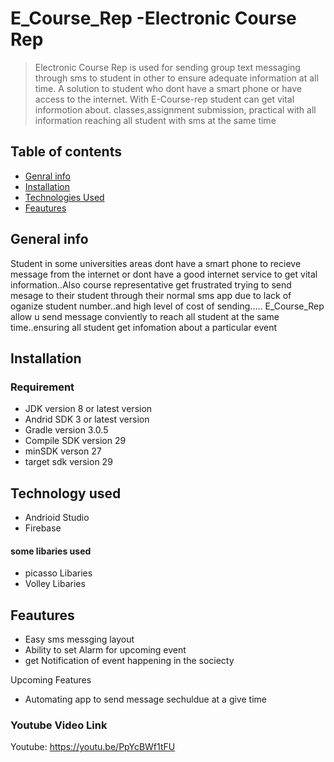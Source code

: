 # E_Course_Rep -Electronic Course Rep 

>Electronic Course Rep  is used for sending group text messaging through sms to student in other to ensure adequate information at all time. A solution to student who dont have a smart phone or have  access to the internet. With E-Course-rep student can get vital informotion about. classes,assignment submission, practical with all information reaching all student with sms at the same time

## Table of contents
* [Genral info](#general_info)
* [Installation](#Installation)
* [Technologies Used](#technology_used)
* [Feautures](#features)

## General info
Student  in some universities  areas dont have a smart phone to recieve message from the internet or dont have a good internet service to get vital information..Also course representative get frustrated trying to send mesage to their student through their normal sms app 
due to lack of oganize student number..and high level of cost of sending.....
E_Course_Rep allow u send message conviently to reach all student at the same time..ensuring all student get infomation about a   particular event


## Installation
### Requirement
* JDK version 8 or latest version
* Andrid SDK 3 or latest version
* Gradle version 3.0.5
* Compile SDK version 29
* minSDK verson 27
* target sdk version 29

## Technology used
* Andrioid Studio
* Firebase

#### some libaries used
* picasso Libaries
* Volley Libaries

## Feautures
* Easy sms messging layout
* Ability to set Alarm for upcoming event 
* get Notification of event happening in the sociecty

Upcoming Features
* Automating app to send message sechuldue at a give time

 ### Youtube  Video Link
Youtube: https://youtu.be/PpYcBWf1tFU
